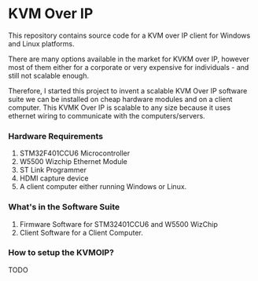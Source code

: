 # KVM Over IP
This repository contains source code for a KVM over IP client for Windows and Linux platforms.

There are many options available in the market for KVKM over IP, however most of them either for a corporate or very expensive for individuals - and still not scalable enough.

Therefore, I started this project to invent a scalable KVM Over IP software suite we can be installed on cheap hardware modules and on a client computer. This KVMK Over IP is scalable to any size because it uses ethernet wiring to communicate with the computers/servers.


### Hardware Requirements
1. STM32F401CCU6 Microcontroller
2. W5500 Wizchip Ethernet Module
3. ST Link Programmer
4. HDMI capture device
5. A client computer either running Windows or Linux.

### What's in the Software Suite
1. Firmware Software for STM32401CCU6 and W5500 WizChip
2. Client Software for a Client Computer.

### How to setup the KVMOIP?
TODO
